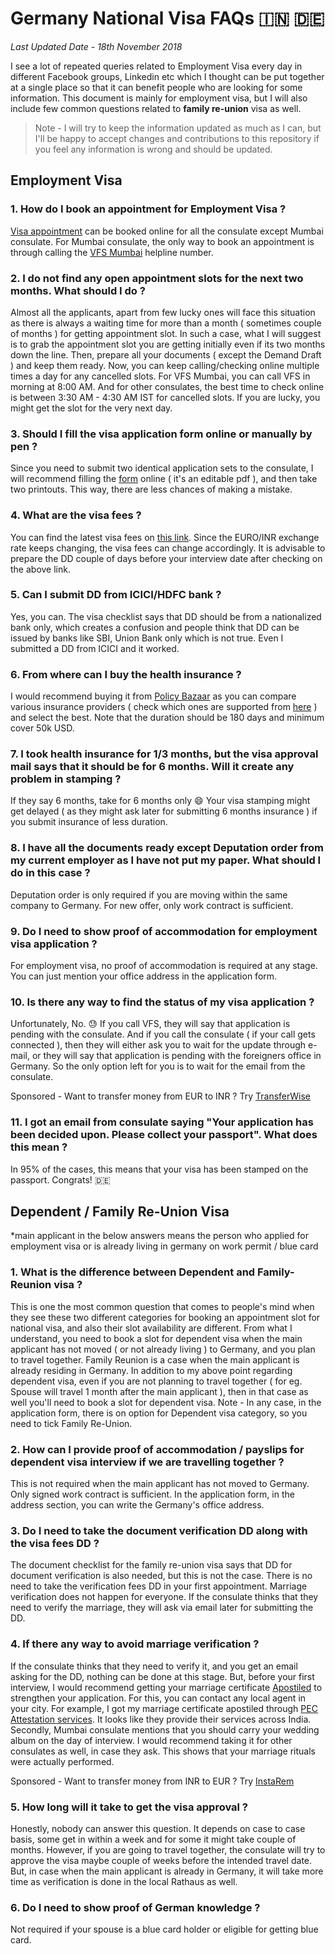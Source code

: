 # Germany National Visa FAQs :india: :de: 

_Last Updated Date - 18th November 2018_

I see a lot of repeated queries related to Employment Visa every day in different Facebook groups, Linkedin etc which I thought can be put together at a single place so that it can benefit people who are looking for some information. This document is mainly for employment visa, but I will also include few common questions related to **family re-union** visa as well.

> Note - I will try to keep the information updated as much as I can, but I'll be happy to accept changes and contributions to this repository if you feel any information is wrong and should be updated.

## Employment Visa

### 1. How do I book an appointment for Employment Visa ?

[Visa appointment](https://india.diplo.de/in-en/service/05-VisaEinreise/-/1987006) can be booked online for all the consulate except Mumbai consulate. For Mumbai consulate, the only way to book an appointment is through calling the [VFS Mumbai](http://www.vfs-germany.co.in/mumbai/index.html) helpline number.


### 2. I do not find any open appointment slots for the next two months. What should I do ?

Almost all the applicants, apart from few lucky ones will face this situation as there is always a waiting time for more than a month ( sometimes couple of months ) for getting appointment slot. In such a case, what I will suggest is to grab the appointment slot you are getting initially even if its two months down the line. Then, prepare all your documents ( except the Demand Draft ) and keep them ready. Now, you can keep calling/checking online multiple times a day for any cancelled slots. For VFS Mumbai, you can call VFS in morning at 8:00 AM. And for other consulates, the best time to check online is between 3:30 AM - 4:30 AM IST for cancelled slots. If you are lucky, you might get the slot for the very next day.


### 3. Should I fill the visa application form online or manually by pen ?

Since you need to submit two identical application sets to the consulate, I will recommend filling the [form](https://india.diplo.de/blob/1822264/d317e8941e42d93fea294b3d12b05180/antrag-national-data.pdf) online ( it's an editable pdf ), and then take two printouts. This way, there are less chances of making a mistake.


### 4. What are the visa fees ?

You can find the latest visa fees on [this link](https://india.diplo.de/in-en/service/-/1987084). Since the EURO/INR exchange rate keeps changing, the visa fees can change accordingly. It is advisable to prepare the DD couple of days before your interview date after checking on the above link.


### 5. Can I submit DD from ICICI/HDFC bank ?

Yes, you can. The visa checklist says that DD should be from a nationalized bank only, which creates a confusion and people think that DD can be issued by banks like SBI, Union Bank only which is not true. Even I submitted a DD from ICICI and it worked.


### 6. From where can I buy the health insurance ?

I would recommend buying it from [Policy Bazaar](https://travel.policybazaar.com/) as you can compare various insurance providers ( check which ones are supported from [here](https://india.diplo.de/blob/1988500/cc58ff2d4af2e57febaf65788167a530/overseas-medical-insurance-data.pdf) ) and select the best. Note that the duration should be 180 days and minimum cover 50k USD.


### 7. I took health insurance for 1/3 months, but the visa approval mail says that it should be for 6 months. Will it create any problem in stamping ?

If they say 6 months, take for 6 months only :smile: Your visa stamping might get delayed ( as they might ask later for submitting 6 months insurance ) if you submit insurance of less duration.


### 8. I have all the documents ready except Deputation order from my current employer as I have not put my paper. What should I do in this case ?

Deputation order is only required if you are moving within the same company to Germany. For new offer, only work contract is sufficient.


### 9. Do I need to show proof of accommodation for employment visa application ?

For employment visa, no proof of accommodation is required at any stage. You can just mention your office address in the application form.


### 10. Is there any way to find the status of my visa application ?

Unfortunately, No. :sweat: If you call VFS, they will say that application is pending with the consulate. And if you call the consulate ( if your call gets connected ), then they will either ask you to wait for the update through e-mail, or they will say that application is pending with the foreigners office in Germany. So the only option left for you is to wait for the email from the consulate.


Sponsored - Want to transfer money from EUR to INR ? Try [TransferWise](https://transferwise.com/u/chirags73)


### 11. I got an email from consulate saying "Your application has been decided upon. Please collect your passport". What does this mean ?

In 95% of the cases, this means that your visa has been stamped on the passport. Congrats! :de:


## Dependent / Family Re-Union Visa

*main applicant in the below answers means the person who applied for employment visa or is already living in germany on work permit / blue card

### 1. What is the difference between Dependent and Family-Reunion visa ?

This is one the most common question that comes to people's mind when they see these two different categories for booking an appointment slot for national visa, and also their slot availability are different. From what I understand, you need to book a slot for dependent visa when the main applicant has not moved ( or not already living ) to Germany, and you plan to travel together. Family Reunion is a case when the main applicant is already residing in Germany.
In addition to my above point regarding dependent visa, even if you are not planning to travel together ( for eg. Spouse will travel 1 month after the main applicant ), then in that case as well you'll need to book a slot for dependent visa.
Note - In any case, in the application form, there is on option for Dependent visa category, so you need to tick Family Re-Union.


### 2. How can I provide proof of accommodation / payslips for dependent visa interview if we are travelling together ?
This is not required when the main applicant has not moved to Germany. Only signed work contract is sufficient. In the application form, in the address section, you can write the Germany's office address.


### 3. Do I need to take the document verification DD along with the visa fees DD ?
The document checklist for the family re-union visa says that DD for document verification is also needed, but this is not the case. There is no need to take the verification fees DD in your first appointment. Marriage verification does not happen for everyone. If the consulate thinks that they need to verify the marriage, they will ask via email later for submitting the DD.

### 4. If there any way to avoid marriage verification ?
If the consulate thinks that they need to verify it, and you get an email asking for the DD, nothing can be done at this stage. But, before your first interview, I would recommend getting your marriage certificate [Apostiled](http://www.vfsattestation.com/attestation.asp) to strengthen your application. For this, you can contact any local agent in your city. For example, I got my marriage certificate apostiled through [PEC Attestation services](https://www.pecattestation.com/). It looks like they provide their services across India.
Secondly, Mumbai consulate mentions that you should carry your wedding album on the day of interview. I would recommend taking it for other consulates as well, in case they ask. This shows that your marriage rituals were actually performed.


Sponsored - Want to transfer money from INR to EUR ? Try [InstaRem](https://www.instarem.com/invite/G3IoLu)


### 5. How long will it take to get the visa approval ?
Honestly, nobody can answer this question. It depends on case to case basis, some get in within a week and for some it might take couple of months. However, if you are going to travel together, the consulate will try to approve the visa maybe couple of weeks before the intended travel date. But, in case when the main applicant is  already in Germany, it will take more time as verification is done in the local Rathaus as well.

### 6. Do I need to show proof of German knowledge ?
Not required if your spouse is a blue card holder or eligible for getting blue card.


